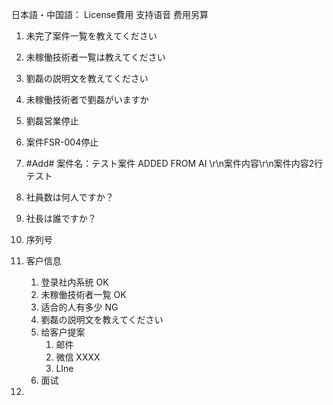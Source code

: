 
日本語・中国語：
License費用
支持语音 费用另算
1. 未完了案件一覧を教えてください
2. 未稼働技術者一覧は教えてください
3. 劉磊の説明文を教えてください
4. 未稼働技術者で劉磊がいますか
5. 劉磊営業停止
6. 案件FSR-004停止
7. #Add# 案件名：テスト案件 ADDED FROM AI  \r\n案件内容\r\n案件内容2行テスト
8. 社員数は何人ですか？
9. 社長は誰ですか？
10. 序列号




   1. 客户信息
      1. 登录社内系统 OK
      2. 未稼働技術者一覧 OK
      3. 适合的人有多少 NG
      4. 劉磊の説明文を教えてください
      5. 给客户提案
         1. 邮件
         2. 微信   XXXX
         3. LIne
      6. 面试
   2. 